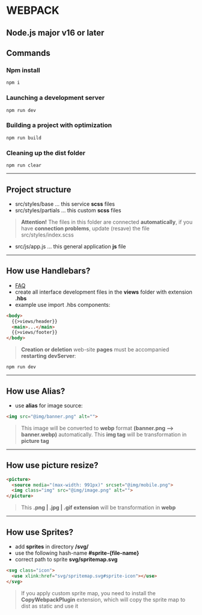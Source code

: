 # WEBPACK

## Node.js major v16 or later

## Сommands

### Npm install
```shell
npm i
```

### Launching a development server
```shell
npm run dev
```

### Building a project with optimization
```shell
npm run build
```

### Cleaning up the dist folder
```shell
npm run clear
```

---

## Project structure

- src/styles/base ... this service **scss** files
- src/styles/partials ... this custom **scss** files
> **Attention!** The files in this folder are connected **automatically**, if you have **connection problems**, update (resave) the file src/styles/index.scss
- src/js/app.js ... this general application **js** file

---

## How use Handlebars?

- [FAQ](https://handlebarsjs.com/) 
- create all interface development files in the **views** folder with extension **.hbs**
- example use import .hbs components: 

```html
<body>
  {{>views/header}}
  <main>...</main>
  {{>views/footer}}
</body>
```
> **Creation or deletion** web-site **pages** must be accompanied **restarting devServer**:

```shell
npm run dev
```

---

## How use Alias?

- use **alias** for image source:

```html
<img src="@img/banner.png" alt="">
```

> This image will be converted to **webp** format **(banner.png --> banner.webp)** automatically.
> This **img tag** will be transformation in **picture tag**

---

## How use picture resize?

```html
<picture>
  <source media="(max-width: 991px)" srcset="@img/mobile.png">
  <img class="img" src="@img/image.png" alt="">
</picture>
```

> This **.png | .jpg | .gif extension** will be transformation in **webp**

---

## How use Sprites?

- add **sprites** in directory **/svg/**
- use the following hash-name **#sprite-{file-name}**
- correct path to sprite **svg/spritemap.svg**

```html
<svg class="icon">
  <use xlink:href="svg/spritemap.svg#sprite-icon"></use>
</svg>
```

> If you apply custom sprite map, you need to install the **CopyWebpackPlugin** extension, which will copy the sprite map to dist as static and use it
